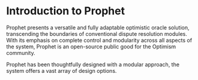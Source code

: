 # Introduction to Prophet

Prophet presents a versatile and fully adaptable optimistic oracle solution, transcending the boundaries of conventional dispute resolution modules. With its emphasis on complete control and modularity across all aspects of the system, Prophet is an open-source public good for the Optimism community.

Prophet has been thoughtfully designed with a modular approach, the system offers a vast array of design options.
